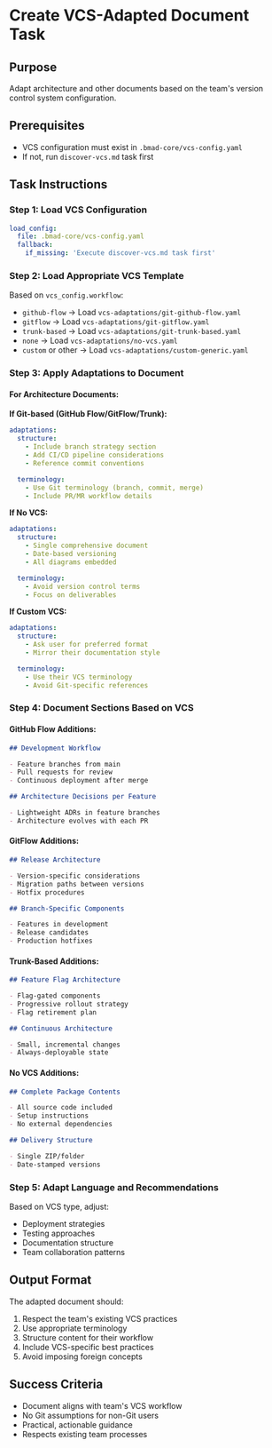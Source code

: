# Create VCS-Adapted Document Task

## Purpose

Adapt architecture and other documents based on the team's version control system configuration.

## Prerequisites

- VCS configuration must exist in `.bmad-core/vcs-config.yaml`
- If not, run `discover-vcs.md` task first

## Task Instructions

### Step 1: Load VCS Configuration

```yaml
load_config:
  file: .bmad-core/vcs-config.yaml
  fallback:
    if_missing: 'Execute discover-vcs.md task first'
```

### Step 2: Load Appropriate VCS Template

Based on `vcs_config.workflow`:

- `github-flow` → Load `vcs-adaptations/git-github-flow.yaml`
- `gitflow` → Load `vcs-adaptations/git-gitflow.yaml`
- `trunk-based` → Load `vcs-adaptations/git-trunk-based.yaml`
- `none` → Load `vcs-adaptations/no-vcs.yaml`
- `custom` or other → Load `vcs-adaptations/custom-generic.yaml`

### Step 3: Apply Adaptations to Document

#### For Architecture Documents:

**If Git-based (GitHub Flow/GitFlow/Trunk):**

```yaml
adaptations:
  structure:
    - Include branch strategy section
    - Add CI/CD pipeline considerations
    - Reference commit conventions

  terminology:
    - Use Git terminology (branch, commit, merge)
    - Include PR/MR workflow details
```

**If No VCS:**

```yaml
adaptations:
  structure:
    - Single comprehensive document
    - Date-based versioning
    - All diagrams embedded

  terminology:
    - Avoid version control terms
    - Focus on deliverables
```

**If Custom VCS:**

```yaml
adaptations:
  structure:
    - Ask user for preferred format
    - Mirror their documentation style

  terminology:
    - Use their VCS terminology
    - Avoid Git-specific references
```

### Step 4: Document Sections Based on VCS

#### GitHub Flow Additions:

```markdown
## Development Workflow

- Feature branches from main
- Pull requests for review
- Continuous deployment after merge

## Architecture Decisions per Feature

- Lightweight ADRs in feature branches
- Architecture evolves with each PR
```

#### GitFlow Additions:

```markdown
## Release Architecture

- Version-specific considerations
- Migration paths between versions
- Hotfix procedures

## Branch-Specific Components

- Features in development
- Release candidates
- Production hotfixes
```

#### Trunk-Based Additions:

```markdown
## Feature Flag Architecture

- Flag-gated components
- Progressive rollout strategy
- Flag retirement plan

## Continuous Architecture

- Small, incremental changes
- Always-deployable state
```

#### No VCS Additions:

```markdown
## Complete Package Contents

- All source code included
- Setup instructions
- No external dependencies

## Delivery Structure

- Single ZIP/folder
- Date-stamped versions
```

### Step 5: Adapt Language and Recommendations

Based on VCS type, adjust:

- Deployment strategies
- Testing approaches
- Documentation structure
- Team collaboration patterns

## Output Format

The adapted document should:

1. Respect the team's existing VCS practices
2. Use appropriate terminology
3. Structure content for their workflow
4. Include VCS-specific best practices
5. Avoid imposing foreign concepts

## Success Criteria

- Document aligns with team's VCS workflow
- No Git assumptions for non-Git users
- Practical, actionable guidance
- Respects existing team processes
